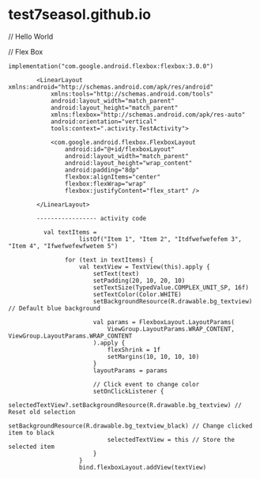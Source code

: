 # test7seasol.github.io

            
// Hello World

// Flex Box

    implementation("com.google.android.flexbox:flexbox:3.0.0")
            
            <LinearLayout xmlns:android="http://schemas.android.com/apk/res/android"
                xmlns:tools="http://schemas.android.com/tools"
                android:layout_width="match_parent"
                android:layout_height="match_parent"
                xmlns:flexbox="http://schemas.android.com/apk/res-auto"
                android:orientation="vertical"
                tools:context=".activity.TestActivity">
            
                <com.google.android.flexbox.FlexboxLayout
                    android:id="@+id/flexboxLayout"
                    android:layout_width="match_parent"
                    android:layout_height="wrap_content"
                    android:padding="8dp"
                    flexbox:alignItems="center"
                    flexbox:flexWrap="wrap"
                    flexbox:justifyContent="flex_start" />
            
            </LinearLayout>

            ----------------- activity code
            
              val textItems =
                        listOf("Item 1", "Item 2", "Itdfwefwefefem 3", "Item 4", "Ifwefwefewfwetem 5")
            
                    for (text in textItems) {
                        val textView = TextView(this).apply {
                            setText(text)
                            setPadding(20, 10, 20, 10)
                            setTextSize(TypedValue.COMPLEX_UNIT_SP, 16f)
                            setTextColor(Color.WHITE)
                            setBackgroundResource(R.drawable.bg_textview)  // Default blue background
            
                            val params = FlexboxLayout.LayoutParams(
                                ViewGroup.LayoutParams.WRAP_CONTENT, ViewGroup.LayoutParams.WRAP_CONTENT
                            ).apply {
                                flexShrink = 1f
                                setMargins(10, 10, 10, 10)
                            }
                            layoutParams = params
            
                            // Click event to change color
                            setOnClickListener {
                                selectedTextView?.setBackgroundResource(R.drawable.bg_textview) // Reset old selection
                                setBackgroundResource(R.drawable.bg_textview_black) // Change clicked item to black
                                selectedTextView = this // Store the selected item
                            }
                        }
                        bind.flexboxLayout.addView(textView)
                        

